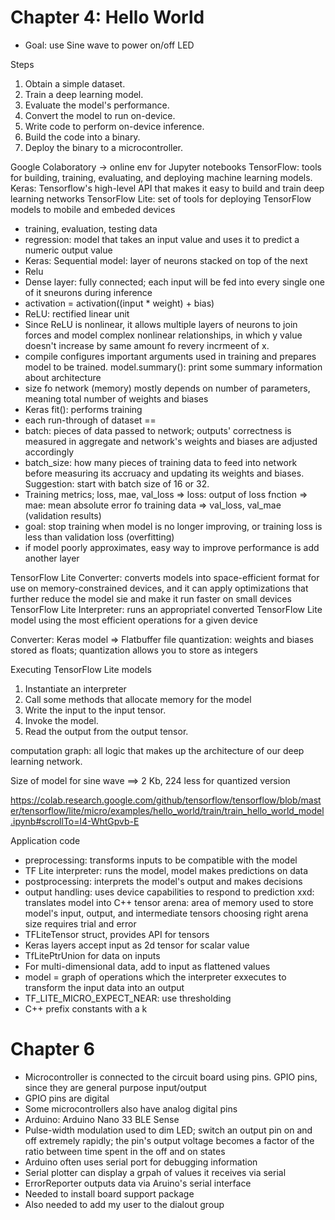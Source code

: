 # Chapter 4: Hello World
* Goal: use Sine wave to power on/off LED

Steps
1. Obtain a simple dataset.
2. Train a deep learning model.
3. Evaluate the model's performance.
4. Convert the model to run on-device.
5. Write code to perform on-device inference.
6. Build the code into a binary.
7. Deploy the binary to a microcontroller.

Google Colaboratory
-> online env for Jupyter notebooks
TensorFlow: tools for building, training, evaluating, and deploying machine learning models.
Keras: Tensorflow's high-level API that makes it easy to build and train deep learning networks
TensorFlow Lite: set of tools for deploying TensorFlow models to mobile and embeded devices
* training, evaluation, testing data
* regression: model that takes an input value and uses it to predict a numeric output value
* Keras: Sequential model: layer of neurons stacked on top of the next
* Relu
* Dense layer: fully connected; each input will be fed into every single one of it sneurons during inference
* activation = activation((input * weight) + bias)
* ReLU: rectified linear unit
* Since ReLU is nonlinear, it allows multiple layers of neurons to join forces and model complex nonlinear relationships, in which y value doesn't increase by same amount fo revery incrmeent of x.
* compile configures important arguments used in training and prepares model to be trained.
model.summary(): print some summary information about architecture
* size fo network (memory) mostly depends on number of parameters, meaning total number of weights and biases
* Keras fit(): performs training
* each run-through of dataset == 
* batch: pieces of data passed to network; outputs' correctness is measured in aggregate and network's weights and biases are adjusted accordingly
* batch_size: how many pieces of training data to feed into network before measuring its accruacy and updating its weights and biases. Suggestion: start with batch size of 16 or 32.
* Training metrics; loss, mae, val_loss
=> loss: output of loss fnction
=> mae: mean absolute error fo training data
=> val_loss, val_mae (validation results)
* goal: stop training when model is no longer improving, or training loss is less than validation loss (overfitting)
* if model poorly approximates, easy way to improve performance is add another layer

TensorFlow Lite Converter: converts models into space-efficient format for use on memory-constrained devices, and it can apply optimizations that further reduce the model sie and make it run faster on small devices
TensorFlow Lite Interpreter: runs an appropriatel converted TensorFlow Lite model using the most efficient operations for a given device

Converter: Keras model => Flatbuffer file
quantization: weights and biases stored as floats; quantization allows you to store as integers

Executing TensorFlow Lite models
1. Instantiate an interpreter
2. Call some methods that allocate memory for the model
3. Write the input to the input tensor.
4. Invoke the model.
5. Read the output from the output tensor.

computation graph: all logic that makes up the architecture of our deep learning network.

Size of model for sine wave ==> 2 Kb, 224 less for quantized version

https://colab.research.google.com/github/tensorflow/tensorflow/blob/master/tensorflow/lite/micro/examples/hello_world/train/train_hello_world_model.ipynb#scrollTo=l4-WhtGpvb-E

Application code
- preprocessing: transforms inputs to be compatible with the model
- TF Lite interpreter: runs the model, model makes predictions on data
- postprocessing: interprets the model's output and makes decisions
- output handling: uses device capabilities to respond to prediction
xxd: translates model into C++
tensor arena: area of memory used to store model's input, output, and intermediate tensors
choosing right arena size requires trial and error
- TFLiteTensor struct, provides API for tensors
- Keras layers accept input as 2d tensor for scalar value
- TfLitePtrUnion for data on inputs
- For multi-dimensional data, add to input as flattened values
- model = graph of operations which the interpreter exxecutes to transform the input data into an output
- TF_LITE_MICRO_EXPECT_NEAR: use thresholding
- C++ prefix constants with a k


# Chapter 6

* Microcontroller is connected to the circuit board using pins. GPIO pins, since they are general purpose input/output
* GPIO pins are digital
* Some microcontrollers also have analog digital pins
* Arduino: Arduino Nano 33 BLE Sense
* Pulse-width modulation used to dim LED; switch an output pin on and off extremely rapidly; the pin's output voltage becomes a factor of the ratio between time spent in the off and on states
* Arduino often uses serial port for debugging information
* Serial plotter can display a grpah of values it receives via serial
* ErrorReporter outputs data via Aruino's serial interface
* Needed to install board support package
* Also needed to add my user to the dialout group